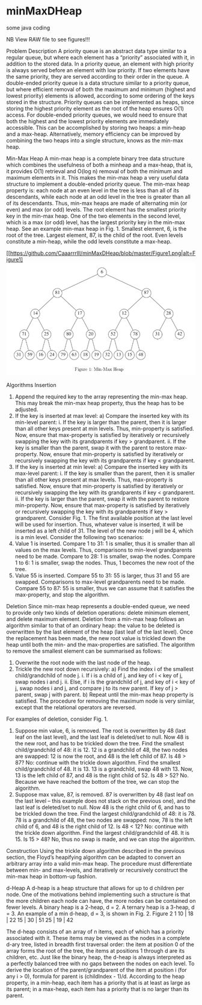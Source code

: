 # minMaxDHeap
some java coding

NB View RAW file to see figures!!!

Problem Description
A priority queue is an abstract data type similar to a regular queue, but where each element has a
“priority” associated with it, in addition to the stored data. In a priority queue, an element with high
priority is always served before an element with low priority. If two elements have the same priority,
they are served according to their order in the queue.
A double-ended priority queue is a data structure similar to a priority queue, but where efficient removal
of both the maximum and minimum (highest and lowest priority) elements is allowed, according to
some ordering of the keys stored in the structure.
Priority queues can be implemented as heaps, since storing the highest priority element as the root of
the heap ensures O(1) access. For double-ended priority queues, we would need to ensure that both
the highest and the lowest priority elements are immediately accessible. This can be accomplished by
storing two heaps: a min-heap and a max-heap. Alternatively, memory efficiency can be improved by
combining the two heaps into a single structure, knows as the min-max heap.

Min-Max Heap
A min-max heap is a complete binary tree data structure which combines the usefulness of both a minheap
and a max-heap, that is, it provides O(1) retrieval and O(log n) removal of both the minimum
and maximum elements in it. This makes the min-max heap a very useful data structure to implement
a double-ended priority queue.
The min-max heap property is: each node at an even level in the tree is less than all of its descendants,
while each node at an odd level in the tree is greater than all of its descendants. Thus, min-max heaps
are made of alternating min (or even) and max (or odd) levels. The root element has the smallest
priority key in the min-max heap. One of the two elements in the second level, which is a max (or
odd) level, has the largest priority key in the min-max heap.
See an example min-max heap in Fig. 1. Smallest element, 6, is the root of the tree. Largest element,
87, is the child of the root. Even levels constitute a min-heap, while the odd levels constitute a
max-heap.

[[https://github.com/Caaarrrlll/minMaxDHeap/blob/master/Figure1.png|alt=Figure1]
![alt text](https://github.com/Caaarrrlll/minMaxDHeap/blob/master/Figure1.png)

 Algorithms
 Insertion
1. Append the required key to the array representing the min-max heap. This may break the
  min-max heap property, thus the heap has to be adjusted.
2. If the key is inserted at max level:
  a) Compare the inserted key with its min-level parent:
    i. If the key is larger than the parent, then it is larger than all other keys present at min
      levels. Thus, min-property is satisfied. Now, ensure that max-property is satisfied by
      iteratively or recursively swapping the key with its grandparents if key > grandparent.
    ii. If the key is smaller than the parent, swap it with the parent to restore max-property.
        Now, ensure that min-property is satisfied by iteratively or recursively swapping the
        key with its grandparents if key < grandparent.
3. If the key is inserted at min level:
  a) Compare the inserted key with its max-level parent:
    i. If the key is smaller than the parent, then it is smaller than all other keys present at max
       levels. Thus, max-property is satisfied. Now, ensure that min-property is satisfied by
       iteratively or recursively swapping the key with its grandparents if key < grandparent.
    ii. If the key is larger than the parent, swap it with the parent to restore min-property.
        Now, ensure that max-property is satisfied by iteratively or recursively swapping the
        key with its grandparents if key > grandparent.
Consider Fig. 1. The first available position at the last level will be used for insertion. Thus, whatever
value is inserted, it will be inserted as a left child of 31. The level of the new node j will be 4, which
is a min level. Consider the following two scenarios:
1. Value 1 is inserted. Compare 1 to 31: 1 is smaller, thus it is smaller than all values on the
   max levels. Thus, comparisons to min-level grandparents need to be made. Compare to 28: 1
   is smaller, swap the nodes. Compare 1 to 6: 1 is smaller, swap the nodes. Thus, 1 becomes the
   new root of the tree.
2. Value 55 is inserted. Compare 55 to 31: 55 is larger, thus 31 and 55 are swapped. Comparisons
   to max-level grandparents need to be made. Compare 55 to 87: 55 is smaller, thus we can assume
   that it satisfies the max-property, and stop the algorithm.
   
Deletion
Since min-max heap represents a double-ended queue, we need to provide only two kinds of deletion
operations: delete minimum element, and delete maximum element. Deletion from a min-max heap
follows an algorithm similar to that of an ordinary heap: the value to be deleted is overwritten by the
last element of the heap (last leaf of the last level). Once the replacement has been made, the new
root value is trickled down the heap until both the min- and the max-properties are satisfied. The
algorithm to remove the smallest element can be summarised as follows:
  1. Overwrite the root node with the last node of the heap.
  2. Trickle the new root down recursively:
    a) Find the index i of the smallest child/grandchild of node j.
      i. If i is a child of j, and key of i < key of j, swap nodes i and j.
      ii. Else, if i is the grandchild of j, and key of i < key of j, swap nodes i and j, and compare
          j to its new parent. If key of j > parent, swap j with parent.
    b) Repeat until the min-max heap property is satisfied.
  The procedure for removing the maximum node is very similar, except that the relational operators
  are reversed.
  
For examples of deletion, consider Fig. 1.
1.  Suppose min value, 6, is removed. The root is overwritten by 48 (last leaf on the last level), and
    the last leaf is deleted/set to null. Now 48 is the new root, and has to be trickled down the tree.
    Find the smallest child/grandchild of 48: it is 12. 12 is a grandchild of 48, the two nodes are
    swapped: 12 is now the root, and 48 is the left child of 87. Is 48 > 87? No: continue with the
    trickle down algorithm. Find the smallest child/grandchild of 48. It is 13. 13 is a grandchild,
    swap 48 with 13. Now, 13 is the left child of 87, and 48 is the right child of 52. Is 48 > 52? No.
    Because we have reached the bottom of the tree, we can stop the algorithm.
2.  Suppose max value, 87, is removed. 87 is overwritten by 48 (last leaf on the last level – this
    example does not stack on the previous one), and the last leaf is deleted/set to null. Now 48 is
    the right child of 6, and has to be trickled down the tree. Find the largest child/grandchild of
    48: it is 78. 78 is a grandchild of 48, the two nodes are swapped: now, 78 is the left child of 6,
    and 48 is the right child of 12. Is 48 < 12? No: continue with the trickle down algorithm. Find
    the largest child/grandchild of 48. It is 15. Is 15 > 48? No, thus no swap is made, and we can
    stop the algorithm.
    
Construction
Using the trickle down algorithm described in the previous section, the Floyd’s heapifying algorithm can
be adapted to convert an arbitrary array into a valid min-max heap. The procedure must differentiate
between min- and max-levels, and iteratively or recursively construct the min-max heap in bottom-up
fashion.

d-Heap
A d-heap is a heap structure that allows for up to d children per node. One of the motivations behind
implementing such a structure is that the more children each node can have, the more nodes can be
contained on fewer levels. A binary heap is a 2-heap, d = 2. A ternary heap is a 3-heap, d = 3. An
example of a min d-heap, d = 3, is shown in Fig. 2.
                                                      Figure 2
                                                          1
                          10              |              18                 |             22
            15      |     30    |    51       25     |   19     |     42
            
The d-heap consists of an array of n items, each of which has a priority associated with it. These
items may be viewed as the nodes in a complete d-ary tree, listed in breadth first traversal order: the
item at position 0 of the array forms the root of the tree, the items at positions 1 through d are its
children, etc. Just like the binary heap, the d-heap is always interpreted as a perfectly balanced tree
with no gaps between the nodes on each level. To derive the location of the parent/grandparent of the
item at position i (for any i > 0), formula for parent is (childIndex - 1)/d. According to the heap property, 
in a min-heap, each item has a priority that is at least as
large as its parent; in a max-heap, each item has a priority that is no larger than its parent.
